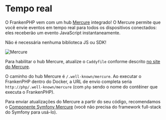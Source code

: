 <!--
[//]: # Copyright (c) 2022-present Kévin Dunglas.

[//]: # Documentation licensed under the MIT License.
[//]: # The original work was translated from English into Brazilian Portuguese.
[//]: # https://github.com/php/frankenphp/blob/main/LICENSE

source_url: https://github.com/php/frankenphp/blob/main/docs/mercure.md
revision: 4b1679e70fe0709b91afbfb7d5174e26bff8da96
status: ready
-->

# Tempo real

O FrankenPHP vem com um hub [Mercure](https://mercure.rocks) integrado!
O Mercure permite que você envie eventos em tempo real para todos os
dispositivos conectados: eles receberão um evento JavaScript instantaneamente.

Não é necessária nenhuma biblioteca JS ou SDK!

![Mercure](mercure-hub.png)

Para habilitar o hub Mercure, atualize o `Caddyfile` conforme descrito
[no site do Mercure](https://mercure.rocks/docs/hub/config).

O caminho do hub Mercure é `/.well-known/mercure`.
Ao executar o FrankenPHP dentro do Docker, a URL de envio completa seria
`http://php/.well-known/mercure` (com `php` sendo o nome do contêiner que
executa o FrankenPHP).

Para enviar atualizações do Mercure a partir do seu código, recomendamos o
[Componente Symfony Mercure](https://symfony.com/components/Mercure) (você não
precisa do framework full-stack do Symfony para usá-lo).
